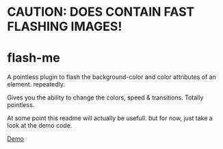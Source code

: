 # CAUTION: DOES CONTAIN FAST FLASHING IMAGES!
# flash-me
A pointless plugin to flash the background-color and color attributes of an element. repeatedly.

Gives you the ability to change the colors, speed & transitions. Totally pointless.

At some point this readme will actually be usefull. but for now, just take a look at the demo code.

[Demo](https://pointlessplugins.github.io/flash-me/demo/)

